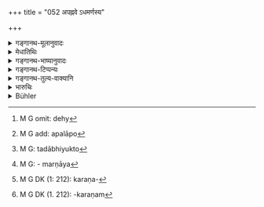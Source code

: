 +++
title = "052 अपह्नवे ऽधमर्णस्य"

+++

<details><summary>गङ्गानथ-मूलानुवादः</summary>

On denial by the debtor, when asked in court to pay the debt, the complainant shall produce a witness, or adduce (other) evidence.—(52)
</details>

<details><summary>मेधातिथिः</summary>

[^१९६]:
     M G: karaṇaṃ

यदा राज्ञा प्राड्विवाकेन वा **संसदि** व्यवहाराधिकरणादिदेशे "देह्य्[^१९७] उत्तमर्णाय धनम्" इति **उक्तस्यापह्नवो** ऽपलापः[^१९८] अधर्मेण भवति, तद्**आभियोक्ता**[^१९९] धनस्य प्रयोक्तोत्तमर्णो[^२००] **दिशेद् देशं** साक्षिणं प्रमाणभूतं निर्दिशेत् । **अन्यद् वा कारणं** लेख्यादि । **देश**शब्देन लक्षणया धनप्रयोगप्रदेशवर्तिनां साक्षिणाम् उपादानात्, **कारण**शब्दः[^२०१] सामान्यशब्दो ऽपि गोबलीवर्दवत् साक्षिव्यतिरिक्तं लेख्यादिकारणम्[^२०२] आचष्टे । ततश् च पाठान्तरम् "कारणं वा समुद्दिशेत्" इति । अस्याप्य् अयम् एवार्थः । 


[^२०२]:
     M G DK (1. 212): -karaṇam


[^२०१]:
     M G DK (1: 212): karaṇa-


[^२००]:
     M G: - marṇāya


[^१९९]:
     M G: tadābhiyukto


[^१९८]:
     M G add: apalāpo


[^१९७]:
     M G omit: dehy

अथ वायम् अन्यः पाठः "अभियुक्तो दिशेद् देशम्" इति । अयं वार्थः । यत्राधमर्णो देहीत्य् उक्तः प्रतिजानीते "सत्यम् एव धनं प्रतिदत्तं तु तत्" इति,[^२०३] यद् असाव् अभियोक्तासीत् स एवाभियुक्तः संवृतः । स चाभियुक्तः संदिशेद् देशम्- "कस्मिन् देशे त्वया मे पर्तिदत्तम्" । कालं च निर्दिशेत्, देशग्रहणस्य प्रदर्शनार्थत्वात् । **कारणं**[^२०४] **वा समुद्दिशेत्** । "अस्ति भो[^२०५] किं कारणं[^२०६] तव प्रतिपादने तत् समुद्दिश" इत्य् एवम् ब्रूयात् । अथ वा दिशेद् देश्यम्- यत् तस्मिन् काले नार्हं साक्ष्यादिप्रदर्शनं[^२०७] कारणं[^२०८] वेति । वाशब्दः चशद्बस्य स्थाने ॥ ८.५२ ॥
</details>

<details><summary>गङ्गानथ-भाष्यानुवादः</summary>

When, in a court of justice, the debtor is asked by the King or the judge to repay the debt to (lie creditor,—if this is followed by ‘*denial*’ or evasion by him,—then the ‘*complainant*,’—*i e*., the lender of the money, the creditor—shall ‘*produce a witness*’ who would prove his case ,—‘*or adduce other evidence*’—in the shape of a document, etc.

The term ‘*deśa*’ (lit. *place*) indicates the man present at the place (where the money was lent); and though the term ‘*kāraṇa*,’ ‘evidence,’ stands for all forms of evidence, and as such includes the *witness* also, yet here it should be taken as standing for ‘evidence other than witnesses,’ according to the maxim of ‘the cow and the bull’ (‘*Go-balīvarda*’ where the term ‘go,’ being applicable to both the cow and the hull, is taken to mean the *cow* only); so that the phrase ‘shall adduce evidence’ must mean ‘shall adduce *other forms* of evidence.’

Or, the reading may be ‘*abhiyukto diśeddeśam*,’ and the meaning of this would be as follows:—The debtor, on being asked to pay, answers the claim by saying ‘it is true that I borrowed the money from him, but I paid it hack’; and when this happens, the man who was the *complainant* becomes the *defendant*, and on being thus made the defendant, he should
*question the debtor regarding the place*— at what place did you repay
the debt’?—as also regarding the *time*,—the mention of ‘*place*’ being only by way of illustration;—‘*or he shall adduce other evidence*’ ‘(of non-payment)’; *i.e*., he should say ‘I have got other means of proving my claim’; or it may mean that ‘if he is unable to produce the witness he should show why ho is so unable’; and in this case the particle ‘*vā*,’ ‘or,’ should be taken to mean ‘*ca*,’ ‘and.’—(52)
</details>

<details><summary>गङ्गानथ-टिप्पन्यः</summary>

‘*Deśam*’—There is no difference in the meaning assigned to the word by Medhātithi and Kullūka,—both taking it in the sense of ‘witness’; the meaning ‘place’, attributed to Medhātithi, is however found in Nandana In his interpretation of Medhātithi, Buhler has been misled by the explanation that Medhātithi has provided by another reading. (See
*Translation*).

This verse is quoted in *Kṛtyakalpataru* (24b), which adds the following explanation:—When on being questioned in court by the king or the judge, the debtor denies all transaction with the creditor, then the latter who

is the plaintiff, should name the witnesses and cite other proofs in the form of written documents and so forth:—and in *Vīramitrodaya* (Vyavahāra, 29b), which explains ‘*deśam*’ as ‘witness’, expounding it as ‘*diṣati artham yathādṛṣṭam*’ and quotes Medhātithi’s explanation on ‘*karaṇam*’ also, which it explains as ‘other proofs’; it remarks that Medhātithi reads ‘*kāraṇam vā samuddishet*.’
</details>

<details><summary>गङ्गानथ-तुल्य-वाक्यानि</summary>

*Bṛhaspati* (11.62).—(See under 51.)

*Kātyāyana* (Vivādaratnākara, p. 67).—‘The debtor shall be openly
arrested and kept in restraint before the assembly of the people, until he repays the dues, in accordance with the custom of the country.’
</details>

<details><summary>भारुचिः</summary>

इदानीम् अर्थिप्रत्यर्थिनोर् व्यवहरतोः सामान्ये जयपराजयकारणम् उपदिश्यते । गृहीतार्थ्**आपह्नवे ऽधमर्णस्य** कदा **देहीत्य् उक्तस्य** प्रयोक्त्रा प्राड्विवाकेन वा **संसदि** व्यवहारस्थाने न स्वैरकथासु, **अभियोक्ता** प्रयोक्ता **दिशेद्** दानाधिकरण**देशम्** । अत्र च देशग्रहणं सामर्थ्यात् साक्ष्युपलक्षणार्थम् । एवं चार्थग्र[हणकाले विद्य्]अमानान् द्रष्टॄन् ब्रूयाद् इति यावत् । अतश् चैतद् एव । यस्माद् आह **करणम् वा समुद्धिशेत्** पत्रसंज्ञं व्यवहारस्थान एव । अतश् च गम्यते देशग्रहणं करणोप[लक्षणार्थम् इति] । गृहीतार्थप्रतिपादकम् इत्य्, अस्याप्य् अयम् एवार्थः पाठान्तरस्य । अथ वा **अपह्नवे ऽधमर्णस्य** व्याजेन **देहीत्य् उक्तस्य संसदि** प्रयोक्त्रा दत्तं [मया इत्य् उक्ते], इदानीम् **अभियुक्तओ दिशेद् देशम्** । देसग्रहणं च निदर्शनार्थत्वात् कालार्थम् अपि द्रष्टव्यम्, "कस्मिन् देशे काले त्वया मम प्रतिदत्त्ं धनम्" इति । **करणं** [**वा समुद्दिशेत्**] अग्रे प्रतिपादककरणं भवतो धनप्रतिपादने । अथ वा **अभियुक्तो देशेद् देश्यम्** इति **देश्यं** देष्टव्यम् । यथा गृहीतं कथयेत् । अन्यद् उभयत्र समानम् ॥ ८.५२ ॥
</details>

<details><summary>Bühler</summary>

052	On the denial (of a debt) by a debtor who has been required in court to pay it, the complainant must call (a witness) who was present (when the loan was made), or adduce other evidence.
</details>
